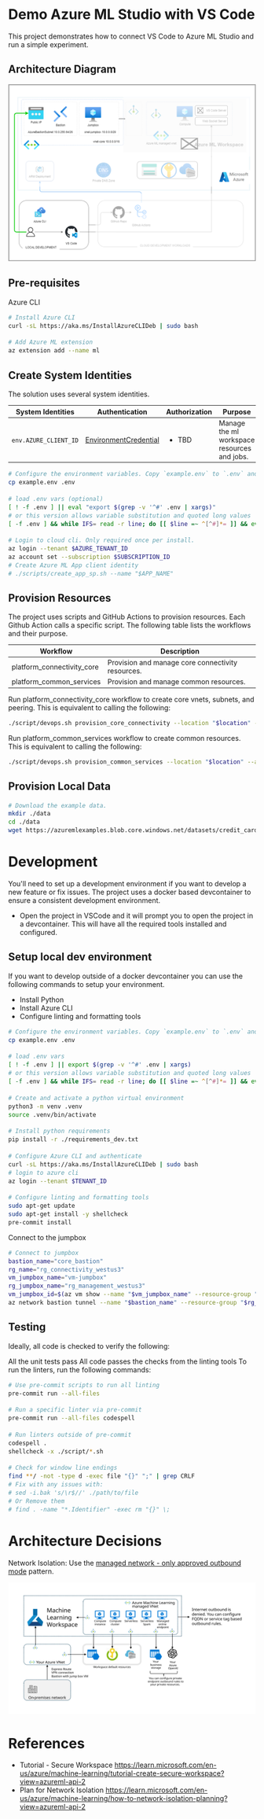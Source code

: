 # Demo Azure ML Studio with VS Code

This project demonstrates how to connect VS Code to Azure ML Studio and run a simple experiment.

## Architecture Diagram

![Architecture Diagram](./docs/architecture_overview.png)

## Pre-requisites

Azure CLI

```bash
# Install Azure CLI
curl -sL https://aka.ms/InstallAzureCLIDeb | sudo bash

# Add Azure ML extension
az extension add --name ml

```

## Create System Identities

The solution uses several system identities.

| System Identities        | Authentication                                             | Authorization                                                                                                                     | Purpose                                                                             |
| ------------------------ | ---------------------------------------------------------- | --------------------------------------------------------------------------------------------------------------------------------- | ----------------------------------------------------------------------------------- |
| `env.AZURE_CLIENT_ID` | [EnvironmentCredential](https://github.com/Azure/azure-sdk-for-python/blob/main/sdk/identity/azure-identity/TROUBLESHOOTING.md#troubleshoot-environmentcredential-authentication-issues)       | <ul><li>TBD</li></ul>  |  Manage the ml workspace resources and jobs.  |

```bash
# Configure the environment variables. Copy `example.env` to `.env` and update the values
cp example.env .env

# load .env vars (optional)
[ ! -f .env ] || eval "export $(grep -v '^#' .env | xargs)"
# or this version allows variable substitution and quoted long values
[ -f .env ] && while IFS= read -r line; do [[ $line =~ ^[^#]*= ]] && eval "export $line"; done < .env

# Login to cloud cli. Only required once per install.
az login --tenant $AZURE_TENANT_ID
az account set --subscription $SUBSCRIPTION_ID
# Create Azure ML App client identity
# ./scripts/create_app_sp.sh --name "$APP_NAME"

```

## Provision Resources

The project uses scripts and GitHub Actions to provision resources. Each Github Action calls a specific script. The following table lists the workflows and their purpose.

| Workflow	                    | Description |
| ----------------------------- | ----------- |
| platform_connectivity_core	| Provision and manage core connectivity resources. |
| platform_common_services      | Provision and manage common resources. |

Run platform_connectivity_core workflow to create core vnets, subnets, and peering. This is equivalent to calling the following:
```bash
./script/devops.sh provision_core_connectivity --location "$location" --jumpbox
```

Run platform_common_services workflow to create common resources. This is equivalent to calling the following:
```bash
./script/devops.sh provision_common_services --location "$location" --admin-username "$admin_username" --admin-password "$admin_password" --jumpbox
```

## Provision Local Data

```bash
# Download the example data.
mkdir ./data
cd ./data
wget https://azuremlexamples.blob.core.windows.net/datasets/credit_card/default_of_credit_card_clients.csv
```

# Development

You'll need to set up a development environment if you want to develop a new feature or fix issues. The project uses a docker based devcontainer to ensure a consistent development environment.
* Open the project in VSCode and it will prompt you to open the project in a devcontainer. This will have all the required tools installed and configured.

## Setup local dev environment

If you want to develop outside of a docker devcontainer you can use the following commands to setup your environment.

* Install Python
* Install Azure CLI
* Configure linting and formatting tools

```bash
# Configure the environment variables. Copy `example.env` to `.env` and update the values
cp example.env .env

# load .env vars
[ ! -f .env ] || export $(grep -v '^#' .env | xargs)
# or this version allows variable substitution and quoted long values
[ -f .env ] && while IFS= read -r line; do [[ $line =~ ^[^#]*= ]] && eval "export $line"; done < .env

# Create and activate a python virtual environment
python3 -m venv .venv
source .venv/bin/activate

# Install python requirements
pip install -r ./requirements_dev.txt

# Configure Azure CLI and authenticate
curl -sL https://aka.ms/InstallAzureCLIDeb | sudo bash
# login to azure cli
az login --tenant $TENANT_ID

# Configure linting and formatting tools
sudo apt-get update
sudo apt-get install -y shellcheck
pre-commit install
```

Connect to the jumpbox
```bash
# Connect to jumpbox
bastion_name="core_bastion"
rg_name="rg_connectivity_westus3"
vm_jumpbox_name="vm-jumpbox"
rg_jumpbox_name="rg_management_westus3"
vm_jumpbox_id=$(az vm show --name "$vm_jumpbox_name" --resource-group "$rg_jumpbox_name" --query "id" -o tsv)
az network bastion tunnel --name "$bastion_name" --resource-group "$rg_name" --target-resource-id "$vm_jumpbox_id" --resource-port 22 --port 50022
```

## Testing
Ideally, all code is checked to verify the following:

All the unit tests pass All code passes the checks from the linting tools To run the linters, run the following commands:

```bash
# Use pre-commit scripts to run all linting
pre-commit run --all-files

# Run a specific linter via pre-commit
pre-commit run --all-files codespell

# Run linters outside of pre-commit
codespell .
shellcheck -x ./script/*.sh

# Check for window line endings
find **/ -not -type d -exec file "{}" ";" | grep CRLF
# Fix with any issues with:
# sed -i.bak 's/\r$//' ./path/to/file
# Or Remove them
# find . -name "*.Identifier" -exec rm "{}" \;
```

# Architecture Decisions

Network Isolation: Use the [managed network - only approved outbound mode](https://learn.microsoft.com/en-us/azure/machine-learning/how-to-network-isolation-planning?view=azureml-api-2#allow-only-approved-outbound-mode) pattern.

![Managed Network Only Approved Outbound Mode](./docs/only-approved-outbound.svg)



# References
* Tutorial - Secure Workspace https://learn.microsoft.com/en-us/azure/machine-learning/tutorial-create-secure-workspace?view=azureml-api-2
* Plan for Network Isolation https://learn.microsoft.com/en-us/azure/machine-learning/how-to-network-isolation-planning?view=azureml-api-2

